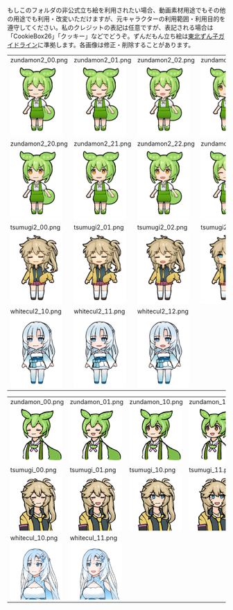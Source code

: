 もしこのフォルダの非公式立ち絵を利用されたい場合、動画素材用途でもその他の用途でも利用・改変いただけますが、元キャラクターの利用範囲・利用目的を遵守してください。私のクレジットの表記は任意ですが、表記される場合は「CookieBox26」「クッキー」などでどうぞ。ずんだもん立ち絵は[東北ずん子ガイドライン](https://zunko.jp/guideline.html)に準拠します。各画像は修正・削除することがあります。

<table>
  <tr>
    <td>zundamon2_00.png<br/><img width="120" src="zundamon2_00.png"/></td>
    <td>zundamon2_01.png<br/><img width="120" src="zundamon2_01.png"/></td>
    <td>zundamon2_02.png<br/><img width="120" src="zundamon2_02.png"/></td>
    <td>zundamon2_10.png<br/><img width="120" src="zundamon2_10.png"/></td>
    <td>zundamon2_11.png<br/><img width="120" src="zundamon2_11.png"/></td>
    <td>zundamon2_12.png<br/><img width="120" src="zundamon2_12.png"/></td>
  </tr>
  <tr>
    <td>zundamon2_20.png<br/><img width="120" src="zundamon2_20.png"/></td>
    <td>zundamon2_21.png<br/><img width="120" src="zundamon2_21.png"/></td>
    <td>zundamon2_22.png<br/><img width="120" src="zundamon2_22.png"/></td>
    <td>zundamon2_30.png<br/><img width="120" src="zundamon2_30.png"/></td>
    <td></td>
    <td></td>
  </tr>
  <tr>
    <td>tsumugi2_00.png<br/><img width="120" src="tsumugi2_00.png"/></td>
    <td>tsumugi2_01.png<br/><img width="120" src="tsumugi2_01.png"/></td>
    <td>tsumugi2_02.png<br/><img width="120" src="tsumugi2_02.png"/></td>
    <td>tsumugi2_10.png<br/><img width="120" src="tsumugi2_10.png"/></td>
    <td>tsumugi2_11.png<br/><img width="120" src="tsumugi2_11.png"/></td>
    <td>tsumugi2_12.png<br/><img width="120" src="tsumugi2_12.png"/></td>
  </tr>
  <tr>
    <td>whitecul2_10.png<br/><img width="120" src="whitecul2_10.png"/></td>
    <td>whitecul2_11.png<br/><img width="120" src="whitecul2_11.png"/></td>
    <td>whitecul2_12.png<br/><img width="120" src="whitecul2_12.png"/></td>
    <td></td>
    <td></td>
    <td></td>
  </tr>
</table>

<table>
  <tr>
    <td>zundamon_00.png<br/><img width="120" src="zundamon_00.png"/></td>
    <td>zundamon_01.png<br/><img width="120" src="zundamon_01.png"/></td>
    <td>zundamon_10.png<br/><img width="120" src="zundamon_10.png"/></td>
    <td>zundamon_11.png<br/><img width="120" src="zundamon_11.png"/></td>
    <td>zundamon_20.png<br/><img width="120" src="zundamon_20.png"/></td>
    <td>zundamon_21.png<br/><img width="120" src="zundamon_21.png"/></td>
  </tr>
  <tr>
    <td>tsumugi_00.png<br/><img width="120" src="tsumugi_00.png"/></td>
    <td>tsumugi_01.png<br/><img width="120" src="tsumugi_01.png"/></td>
    <td>tsumugi_10.png<br/><img width="120" src="tsumugi_10.png"/></td>
    <td>tsumugi_11.png<br/><img width="120" src="tsumugi_11.png"/></td>
    <td>tsumugi_20.png<br/><img width="120" src="tsumugi_20.png"/></td>
    <td>tsumugi_21.png<br/><img width="120" src="tsumugi_21.png"/></td>
  </tr>
  <tr>
    <td>whitecul_10.png<br/><img width="120" src="whitecul_10.png"/></td>
    <td>whitecul_11.png<br/><img width="120" src="whitecul_11.png"/></td>
    <td></td>
    <td></td>
    <td></td>
    <td></td>
  </tr>
</table>
